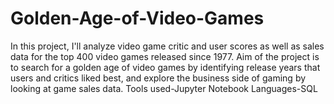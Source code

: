 # Golden-Age-of-Video-Games
In this project, I'll analyze video game critic and user scores as well as sales data for the top 400 video games released since 1977. Aim of the project is to search for a golden age of video games by identifying release years that users and critics liked best, and explore the business side of gaming by looking at game sales data.
Tools used-Jupyter Notebook
Languages-SQL
